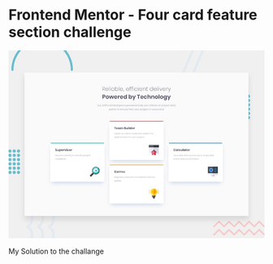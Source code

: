 # Frontend Mentor - Four card feature section challenge

![Design preview for the Four card feature section coding challenge](./design/desktop-preview.jpg)

My Solution to the challange
